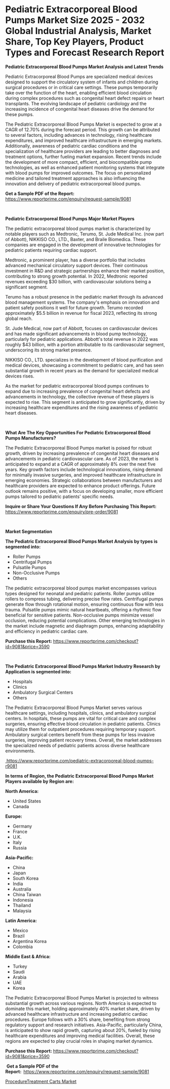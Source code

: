 <p><h1>Pediatric Extracorporeal Blood Pumps Market Size 2025 - 2032 Global Industrial Analysis, Market Share, Top Key Players, Product Types and Forecast Research Report</h1></p><p><strong>Pediatric Extracorporeal Blood Pumps Market Analysis and Latest Trends</strong></p>
<p><p>Pediatric Extracorporeal Blood Pumps are specialized medical devices designed to support the circulatory system of infants and children during surgical procedures or in critical care settings. These pumps temporarily take over the function of the heart, enabling efficient blood circulation during complex procedures such as congenital heart defect repairs or heart transplants. The evolving landscape of pediatric cardiology and the increasing incidence of congenital heart diseases drive the demand for these pumps.</p><p>The Pediatric Extracorporeal Blood Pumps Market is expected to grow at a CAGR of 12.70% during the forecast period. This growth can be attributed to several factors, including advances in technology, rising healthcare expenditures, and improved healthcare infrastructure in emerging markets. Additionally, awareness of pediatric cardiac conditions and the specialization of healthcare providers are leading to better diagnoses and treatment options, further fueling market expansion. Recent trends include the development of more compact, efficient, and biocompatible pump technologies, as well as enhanced patient monitoring systems that integrate with blood pumps for improved outcomes. The focus on personalized medicine and tailored treatment approaches is also influencing the innovation and delivery of pediatric extracorporeal blood pumps.</p></p>
<p><strong>Get a Sample PDF of the Report:&nbsp;</strong> <a href="https://www.reportprime.com/enquiry/request-sample/9081?utm_campaign=2739&utm_medium=2&utm_source=Github&utm_content=ia&utm_term=20032025&utm_id=pediatric-extracorporeal-blood-pumps">https://www.reportprime.com/enquiry/request-sample/9081</a></p>
<p>&nbsp;</p>
<p><strong>Pediatric Extracorporeal Blood Pumps Major Market Players</strong></p>
<p><p>The pediatric extracorporeal blood pumps market is characterized by notable players such as Medtronic, Terumo, St. Jude Medical Inc. (now part of Abbott), NIKKISO CO., LTD., Baxter, and Braile Biomedica. These companies are engaged in the development of innovative technologies for pediatric patients requiring cardiac support.</p><p>Medtronic, a prominent player, has a diverse portfolio that includes advanced mechanical circulatory support devices. Their continuous investment in R&D and strategic partnerships enhance their market position, contributing to strong growth potential. In 2022, Medtronic reported revenues exceeding $30 billion, with cardiovascular solutions being a significant segment.</p><p>Terumo has a robust presence in the pediatric market through its advanced blood management systems. The company's emphasis on innovation and patient safety positions it well for future growth. Terumo recorded approximately $5.5 billion in revenue for fiscal 2023, reflecting its strong global reach.</p><p>St. Jude Medical, now part of Abbott, focuses on cardiovascular devices and has made significant advancements in blood pump technology, particularly for pediatric applications. Abbott's total revenue in 2022 was roughly $43 billion, with a portion attributable to its cardiovascular segment, underscoring its strong market presence.</p><p>NIKKISO CO., LTD. specializes in the development of blood purification and medical devices, showcasing a commitment to pediatric care, and has seen substantial growth in recent years as the demand for specialized medical devices rises.</p><p>As the market for pediatric extracorporeal blood pumps continues to expand due to increasing prevalence of congenital heart defects and advancements in technology, the collective revenue of these players is expected to rise. This segment is anticipated to grow significantly, driven by increasing healthcare expenditures and the rising awareness of pediatric heart diseases.</p></p>
<p>&nbsp;</p>
<p><strong>What Are The Key Opportunities For Pediatric Extracorporeal Blood Pumps Manufacturers?</strong></p>
<p><p>The Pediatric Extracorporeal Blood Pumps market is poised for robust growth, driven by increasing prevalence of congenital heart diseases and advancements in pediatric cardiovascular care. As of 2023, the market is anticipated to expand at a CAGR of approximately 8% over the next five years. Key growth factors include technological innovations, rising demand for minimally invasive surgeries, and improved healthcare infrastructure in emerging economies. Strategic collaborations between manufacturers and healthcare providers are expected to enhance product offerings. Future outlook remains positive, with a focus on developing smaller, more efficient pumps tailored to pediatric patients' specific needs.</p></p>
<p><strong>Inquire or Share Your Questions If Any Before Purchasing This Report:</strong> <a href="https://www.reportprime.com/enquiry/pre-order/9081?utm_campaign=2739&utm_medium=2&utm_source=Github&utm_content=ia&utm_term=20032025&utm_id=pediatric-extracorporeal-blood-pumps">https://www.reportprime.com/enquiry/pre-order/9081</a></p>
<p>&nbsp;</p>
<p><strong>Market Segmentation</strong></p>
<p><strong>The Pediatric Extracorporeal Blood Pumps Market Analysis by types is segmented into:</strong></p>
<p><ul><li>Roller Pumps</li><li>Centrifugal Pumps</li><li>Pulsatile Pumps</li><li>Non-Occlusive Pumps</li><li>Others</li></ul></p>
<p><p>The pediatric extracorporeal blood pumps market encompasses various types designed for neonatal and pediatric patients. Roller pumps utilize rollers to compress tubing, delivering precise flow rates. Centrifugal pumps generate flow through rotational motion, ensuring continuous flow with less trauma. Pulsatile pumps mimic natural heartbeats, offering a rhythmic flow beneficial for sensitive patients. Non-occlusive pumps minimize vessel occlusion, reducing potential complications. Other emerging technologies in the market include magnetic and diaphragm pumps, enhancing adaptability and efficiency in pediatric cardiac care.</p></p>
<p><strong>Purchase this Report:&nbsp;</strong><a href="https://www.reportprime.com/checkout?id=9081&price=3590&utm_campaign=2739&utm_medium=2&utm_source=Github&utm_content=ia&utm_term=20032025&utm_id=pediatric-extracorporeal-blood-pumps">https://www.reportprime.com/checkout?id=9081&price=3590</a></p>
<p>&nbsp;</p>
<p><strong>The Pediatric Extracorporeal Blood Pumps Market Industry Research by Application is segmented into:</strong></p>
<p><ul><li>Hospitals</li><li>Clinics</li><li>Ambulatory Surgical Centers</li><li>Others</li></ul></p>
<p><p>The Pediatric Extracorporeal Blood Pumps Market serves various healthcare settings, including hospitals, clinics, and ambulatory surgical centers. In hospitals, these pumps are vital for critical care and complex surgeries, ensuring effective blood circulation in pediatric patients. Clinics may utilize them for outpatient procedures requiring temporary support. Ambulatory surgical centers benefit from these pumps for less invasive surgeries, improving patient recovery times. Overall, the market addresses the specialized needs of pediatric patients across diverse healthcare environments.</p></p>
<p><a href="https://www.reportprime.com/pediatric-extracorporeal-blood-pumps-r9081?utm_campaign=2739&utm_medium=2&utm_source=Github&utm_content=ia&utm_term=20032025&utm_id=pediatric-extracorporeal-blood-pumps">&nbsp;https://www.reportprime.com/pediatric-extracorporeal-blood-pumps-r9081</a></p>
<p><strong>In terms of Region, the Pediatric Extracorporeal Blood Pumps Market Players available by Region are:</strong></p>
<p>
    <p> <strong> North America: </strong>
        <ul>
            <li>United States</li>
            <li>Canada</li>
        </ul>
        </p> 
    <p> <strong> Europe: </strong>
        <ul>
            <li>Germany</li>
            <li>France</li>
            <li>U.K.</li>
            <li>Italy</li>
            <li>Russia</li>
        </ul>
        </p> 
    <p> <strong> Asia-Pacific: </strong>
        <ul>
            <li>China</li>
            <li>Japan</li>
            <li>South Korea</li>
            <li>India</li>
            <li>Australia</li>
            <li>China Taiwan</li>
            <li>Indonesia</li>
            <li>Thailand</li>
            <li>Malaysia</li>
        </ul>
        </p> 
    <p> <strong> Latin America: </strong>
        <ul>
            <li>Mexico</li>
            <li>Brazil</li>
            <li>Argentina Korea</li>
            <li>Colombia</li>
        </ul>
        </p> 
    <p> <strong> Middle East & Africa: </strong>
        <ul>
            <li>Turkey</li>
            <li>Saudi</li>
            <li>Arabia</li>
            <li>UAE</li>
            <li>Korea</li>
        </ul>
    </p>
    </p>
<p><p>The Pediatric Extracorporeal Blood Pumps Market is projected to witness substantial growth across various regions. North America is expected to dominate this market, holding approximately 40% market share, driven by advanced healthcare infrastructure and increasing pediatric cardiac procedures. Europe follows with a 30% share, benefiting from strong regulatory support and research initiatives. Asia-Pacific, particularly China, is anticipated to show rapid growth, capturing about 20%, fueled by rising healthcare expenditures and improving medical facilities. Overall, these regions are expected to play crucial roles in shaping market dynamics.</p></p>
<p><strong>Purchase this Report: </strong><a href="https://www.reportprime.com/checkout?id=9081&price=3590&utm_campaign=2739&utm_medium=2&utm_source=Github&utm_content=ia&utm_term=20032025&utm_id=pediatric-extracorporeal-blood-pumps">https://www.reportprime.com/checkout?id=9081&price=3590</a></p>
<p>&nbsp;<strong>Get a Sample PDF of the Report:&nbsp;&nbsp;</strong><a href="https://www.reportprime.com/enquiry/request-sample/9081?utm_campaign=2739&utm_medium=2&utm_source=Github&utm_content=ia&utm_term=20032025&utm_id=pediatric-extracorporeal-blood-pumps">https://www.reportprime.com/enquiry/request-sample/9081</a></p>
<p><strong></strong></p>
<p><p><a href="https://github.com/klaassenmackenzie6/Market-Research-Report-List-1/blob/main/proceduretreatment-carts-market.md?utm_campaign=2739&utm_medium=2&utm_source=Github&utm_content=ia&utm_term=20032025&utm_id=pediatric-extracorporeal-blood-pumps">ProcedureTreatment Carts Market</a></p></p>